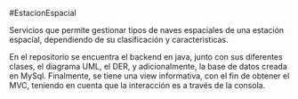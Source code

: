 #EstacionEspacial

Servicios que permite gestionar tipos de naves espaciales de una estación espacial, dependiendo de su 
clasificación y caracteristicas.

En el repositorio se encuentra el backend en java, junto con sus diferentes clases, el diagrama UML,
el DER, y adicionalmente, la base de datos creada en MySql. Finalmente, se tiene una view informativa,
con el fin de obtener el MVC, teniendo en cuenta que la interacción es a través de la consola.

